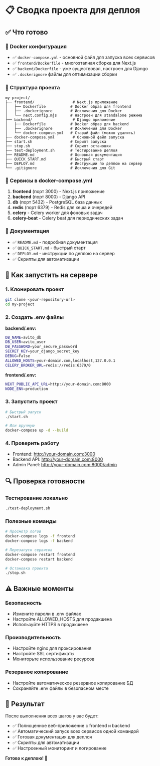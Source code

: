 # 📋 Сводка проекта для деплоя

## ✅ Что готово

### 🐳 Docker конфигурация
- ✅ `docker-compose.yml` - основной файл для запуска всех сервисов
- ✅ `frontend/Dockerfile` - многоэтапная сборка для Next.js
- ✅ `backend/Dockerfile` - уже существовал, настроен для Django
- ✅ `.dockerignore` файлы для оптимизации сборки

### 📁 Структура проекта
```
my-project/
├── frontend/                 # Next.js приложение
│   ├── Dockerfile           # Docker образ для frontend
│   ├── .dockerignore        # Исключения для Docker
│   └── next.config.mjs      # Настроен для standalone режима
├── backend/                  # Django приложение
│   ├── Dockerfile           # Docker образ для backend
│   ├── .dockerignore        # Исключения для Docker
│   └── docker-compose.yml   # Старый файл (можно удалить)
├── docker-compose.yml        # Основной файл запуска
├── start.sh                 # Скрипт запуска
├── stop.sh                  # Скрипт остановки
├── test-deployment.sh       # Тестирование деплоя
├── README.md                # Основная документация
├── QUICK_START.md           # Быстрый старт
├── DEPLOY.md                # Инструкции по деплою на сервер
└── .gitignore               # Исключения для Git
```

### 🔧 Сервисы в docker-compose.yml
1. **frontend** (порт 3000) - Next.js приложение
2. **backend** (порт 8000) - Django API
3. **db** (порт 5432) - PostgreSQL база данных
4. **redis** (порт 6379) - Redis для кеша и очередей
5. **celery** - Celery worker для фоновых задач
6. **celery-beat** - Celery beat для периодических задач

### 📝 Документация
- ✅ `README.md` - подробная документация
- ✅ `QUICK_START.md` - быстрый старт
- ✅ `DEPLOY.md` - инструкции по деплою на сервер
- ✅ Скрипты для автоматизации

## 🚀 Как запустить на сервере

### 1. Клонировать проект
```bash
git clone <your-repository-url>
cd my-project
```

### 2. Создать .env файлы

**backend/.env:**
```bash
DB_NAME=avito_db
DB_USER=avito_user
DB_PASSWORD=your_secure_password
SECRET_KEY=your_django_secret_key
DEBUG=False
ALLOWED_HOSTS=your-domain.com,localhost,127.0.0.1
CELERY_BROKER_URL=redis://redis:6379/0
```

**frontend/.env:**
```bash
NEXT_PUBLIC_API_URL=http://your-domain.com:8000
NODE_ENV=production
```

### 3. Запустить проект
```bash
# Быстрый запуск
./start.sh

# Или вручную
docker-compose up -d --build
```

### 4. Проверить работу
- Frontend: http://your-domain.com:3000
- Backend API: http://your-domain.com:8000
- Admin Panel: http://your-domain.com:8000/admin

## 🔍 Проверка готовности

### Тестирование локально
```bash
./test-deployment.sh
```

### Полезные команды
```bash
# Просмотр логов
docker-compose logs -f frontend
docker-compose logs -f backend

# Перезапуск сервисов
docker-compose restart frontend
docker-compose restart backend

# Остановка проекта
./stop.sh
```

## ⚠️ Важные моменты

### Безопасность
- Измените пароли в .env файлах
- Настройте ALLOWED_HOSTS для продакшена
- Используйте HTTPS в продакшене

### Производительность
- Настройте nginx для проксирования
- Настройте SSL сертификаты
- Мониторьте использование ресурсов

### Резервное копирование
- Настройте автоматическое резервное копирование БД
- Сохраняйте .env файлы в безопасном месте

## 🎯 Результат

После выполнения всех шагов у вас будет:
- ✅ Полноценное веб-приложение с frontend и backend
- ✅ Автоматический запуск всех сервисов одной командой
- ✅ Готовая документация для деплоя
- ✅ Скрипты для автоматизации
- ✅ Настроенный мониторинг и логирование

**Готово к деплою! 🚀** 